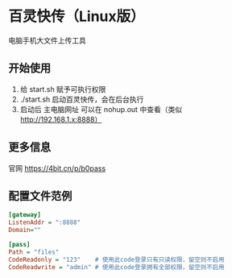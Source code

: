 # 百灵快传（Linux版）
电脑手机大文件上传工具

## 开始使用
1. 给 start.sh 赋予可执行权限
2. ./start.sh 启动百灵快传，会在后台执行
3. 启动后 主电脑网址 可以在 nohup.out 中查看（类似 http://192.168.1.x:8888）

## 更多信息
官网 https://4bit.cn/p/b0pass

## 配置文件范例
```ini
[gateway]
ListenAddr = ":8888"
Domain=""

[pass]
Path = "files"
CodeReadonly = "123"    # 使用此code登录只有只读权限，留空则不启用
CodeReadwrite = "admin" # 使用此code登录拥有全部权限，留空则不启用
```